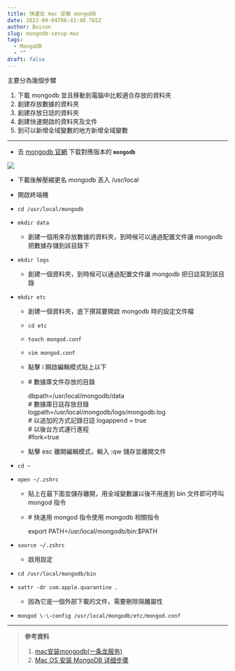 ```yaml
---
title: 快速在 mac 安裝 mongoDB
date: 2022-09-04T06:43:40.765Z
author: Boison
slug: mongodb-setup-mac
tags:
  - MangoDB
  - ""
draft: false
---
```

主要分為幾個步驟

1. 下載 mongodb 並且移動到電腦中比較適合存放的資料夾
2. 創建存放數據的資料夾
3. 創建存放日誌的資料夾
4. 創建快速開啟的資料夾及文件
5. 到可以新增全域變數的地方新增全域變數

- - -

* 去 [mongodb 官網](https://link.juejin.cn/?target=https%3A%2F%2Fwww.mongodb.com%2Ftry%2Fdownload "https\://www.mongodb.com/try/download") 下载對應版本的 **`mongodb`**

![](https://media.heptabase.com/v1/images/fc9c5ccc-1901-4cb2-bb69-b6fcd717ac4f/7d69f250-09bb-467e-9366-a18a01cfd0a2/Screen%20Shot%202022-09-04%20at%202.27.47%20PM.png)

* 下載後解壓縮更名 mongodb 丟入 /usr/local
* 開啟終端機
* `cd /usr/local/mongodb`
* `mkdir data` 

  * 創建一個用來存放數據的資料夾，到時候可以通過配置文件讓 mongodb 把數據存儲到該目錄下
* `mkdir logs`

  * 創建一個資料夾，到時候可以通過配置文件讓 mongodb 把日誌寫到該目錄
* `mkdir etc`
  * 創建一個資料夾，底下撰寫要開啟 mongodb 時的設定文件檔
  * `cd etc`
  * `touch mongod.conf`
  * `vim mongod.conf`
  * 點擊 i 開啟編輯模式貼上以下
  * \# 數據庫文件存放的目錄 

    dbpath=/usr/local/mongodb/data \
    \# 數據庫日誌存放目錄 \
    logpath=/usr/local/mongodb/logs/mongodb.log \
    \# 以追加的方式記錄日誌 logappend = true \
    \# 以後台方式運行進程 \
    \#fork=true
  * 點擊 esc 離開編輯模式，輸入 :qw 儲存並離開文件
* `cd ~`
* `open ~/.zshrc`

  * 貼上在最下面並儲存離開，用全域變數讓以後不用進到 bin 文件即可呼叫 mongod 指令
  * \# 快速用 mongod 指令使用 mongodb 相關指令

    export PATH=/usr/local/mongodb/bin:$PATH
* `source ~/.zshrc`
  * 啟用設定
* `cd /usr/local/mongodb/bin`
* `xattr -dr com.apple.quarantine .`

  * 因為它是一個外部下載的文件，需要刪除隔離屬性
* `mongod \-\-config /usr/local/mongodb/etc/mongod.conf`

- - -

> **參考資料**
>
> 1. [mac安装mongodb(一条龙服务)](https://juejin.cn/post/7068132825773375501)
> 2. [Mac OS 安装 MongoDB 详细步骤](https://juejin.cn/post/7052585815037673479)